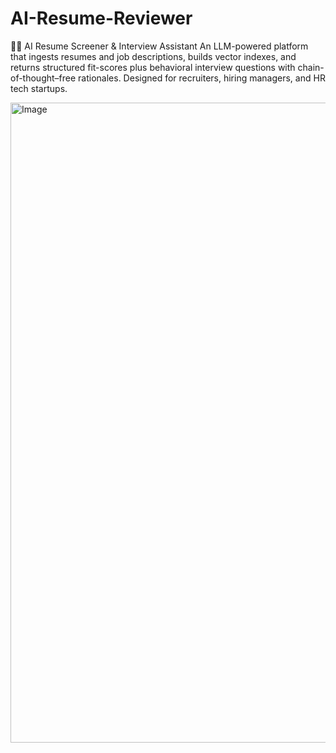 # AI-Resume-Reviewer
🧑‍💼 AI Resume Screener &amp; Interview Assistant  An LLM-powered platform that ingests resumes and job descriptions, builds vector indexes, and returns structured fit-scores plus behavioral interview questions with chain-of-thought–free rationales. Designed for recruiters, hiring managers, and HR tech startups.

<img width="1536" height="1024" alt="Image" src="https://github.com/user-attachments/assets/64c78891-05c1-43a8-89a3-a3f10bcdd0c2" />
